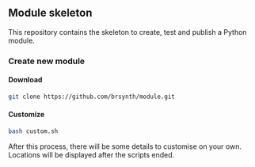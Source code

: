 ## Module skeleton

This repository contains the skeleton to create, test and publish a Python module.

### Create new module

#### Download
```sh
git clone https://github.com/brsynth/module.git
```

#### Customize
```sh
bash custom.sh
```
After this process, there will be some details to customise on your own. Locations will be displayed after the scripts ended.
